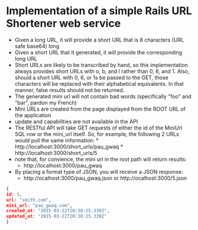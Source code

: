 # Implementation of a simple Rails URL Shortener web service

  *   Given a long URL, it will provide a short URL that is 8 characters (URL safe base64) long
  *   Given a short URL that it generated, it will provide the corresponding long URL
  *   Short URLs are likely to be transcribed by hand, so this
implementation always provides short URLs with o, b, and l rather than
0, 6, and 1. Also, should a short URL with 0, 6, or 1s be passed to the
GET, those characters will be replaced with their alphabetical
equivalents. In that manner, false results should not be returned.
  *   The generated mini url will not contain bad words (specifically "foo" and "bar", pardon my French)
  *   Mini URLs are created from the page displayed from the ROOT URL of the application
  *   update and capabilities are not available in the API 
  *   The RESTful API will take GET requests of either the id of the
MiniUrl SQL row or the mini_url itself. So, for example, the following
2 URLs would pull the same information:
    *   http://localhost:3000/short_urls/pau_gwaq
    *   http://localhost:3000/short_urls/5
  * note that, for convience, the mini url in the root path will return
results:
    *   http://localhost:3000/pau_gwaq
  * By placing a format type of JSON, you will receive a JSON response:
    * http://ocalhost:3000/pau_gwaq.json or http://ocalhost:3000/5.json
```JSON
{
id: 5,
url: "smith.com",
mini_url: "pau_gwaq.com",
created_at: "2015-03-22T20:30:25.330Z",
updated_at: "2015-03-22T20:30:25.330Z"
}
```
  

